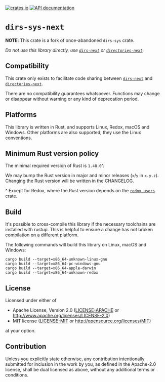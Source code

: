 [![crates.io](https://img.shields.io/crates/v/dirs-sys-next.svg)](https://crates.io/crates/dirs-sys-next)
[![API documentation](https://docs.rs/dirs-sys-next/badge.svg)](https://docs.rs/dirs-sys-next/)

# `dirs-sys-next`

**NOTE**: This crate is a fork of once-abandoned `dirs-sys` crate.

_Do not use this library directly, use [`dirs-next`] or [`directories-next`]._

## Compatibility

This crate only exists to facilitate code sharing between [`dirs-next`]
and [`directories-next`].

There are no compatibility guarantees whatsoever.
Functions may change or disappear without warning or any kind of deprecation period.

## Platforms

This library is written in Rust, and supports Linux, Redox, macOS and Windows.
Other platforms are also supported; they use the Linux conventions.

## Minimum Rust version policy

The minimal required version of Rust is `1.48.0`^.

We may bump the Rust version in major and minor releases (`x`/`y` in `x.y.z`).
Changing the Rust version will be written in the CHANGELOG.

^ Except for Redox, where the Rust version depends on the
[`redox_users`](https://crates.io/crates/redox_users) crate.

## Build

It's possible to cross-compile this library if the necessary toolchains are installed with rustup.
This is helpful to ensure a change has not broken compilation on a different platform.

The following commands will build this library on Linux, macOS and Windows:

```console
cargo build --target=x86_64-unknown-linux-gnu
cargo build --target=x86_64-pc-windows-gnu
cargo build --target=x86_64-apple-darwin
cargo build --target=x86_64-unknown-redox
```

## License

Licensed under either of

 * Apache License, Version 2.0
   ([LICENSE-APACHE](LICENSE-APACHE) or http://www.apache.org/licenses/LICENSE-2.0)
 * MIT license
   ([LICENSE-MIT](LICENSE-MIT) or http://opensource.org/licenses/MIT)

at your option.

## Contribution

Unless you explicitly state otherwise, any contribution intentionally submitted
for inclusion in the work by you, as defined in the Apache-2.0 license, shall be
dual licensed as above, without any additional terms or conditions.

[`dirs-next`]: https://github.com/xdg-rs/dirs
[`directories-next`]: https://github.com/xdg-rs/dirs/tree/master/directories
